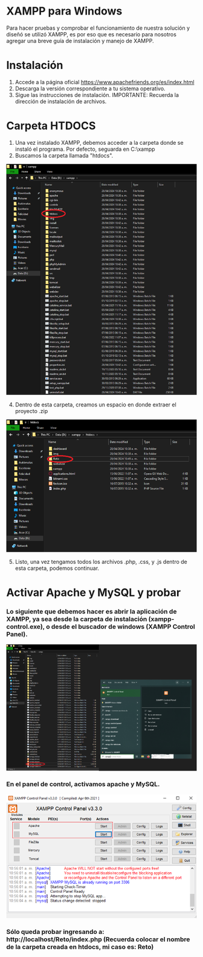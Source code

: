 # XAMPP para Windows
Para hacer pruebas y comprobar el funcionamiento de nuestra solución y diseñó se utilizó XAMPP, es por eso que es necesario para nosotros agregar una breve guía de instalación y manejo de XAMPP.

# Instalación
1. Accede a la página oficial https://www.apachefriends.org/es/index.html
2. Descarga la versión correspondiente a tu sistema operativo.
3. Sigue las instrucciones de instalación. IMPORTANTE: Recuerda la dirección de instalación de archivos.

# Carpeta HTDOCS
1. Una vez instalado XAMPP, debemos acceder a la carpeta donde se instaló el programa. Por defecto, seguarda en C:\xampp
2. Buscamos la carpeta llamada "htdocs".

![alt text](https://github.com/RetoMotorLeads2024/RetoMotorLeads2024/blob/main/xampp.png)

4. Dentro de esta carpeta, creamos un espacio en donde extraer el proyecto .zip

![alt text](https://github.com/RetoMotorLeads2024/RetoMotorLeads2024/blob/main/htdocs.png)

5. Listo, una vez tengamos todos los archivos .php, .css, y .js dentro de esta carpeta, podemos continuar.

# Activar Apache y MySQL y probar
### Lo siguiente que debemos hacer es abrir la aplicación de XAMPP, ya sea desde la carpeta de instalación (xampp-control.exe), o desde el buscador de windows (XAMPP Control Panel).

![alt text](https://github.com/RetoMotorLeads2024/RetoMotorLeads2024/blob/main/controlPanel.png)

### En el panel de control, activamos apache y MySQL.

![alt text](https://github.com/RetoMotorLeads2024/RetoMotorLeads2024/blob/main/apache.png)

### Sólo queda probar ingresando a: http://localhost/Reto/index.php  (Recuerda colocar el nombre de la carpeta creada en htdocs, mi caso es: Reto)



